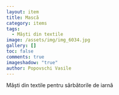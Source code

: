 ```yaml
---
layout: item
title: Mască
category: items
tags:
  - Măști din textile
image: /assets/img/img_6034.jpg
gallery: []
toc: false
comments: true
imageshadow: "true"
author: Popovschi Vasile
---
```

Măști din textile pentru sărbătorile de iarnă